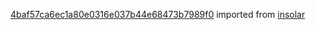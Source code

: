 [4baf57ca6ec1a80e0316e037b44e68473b7989f0](https://github.com/insolar/insolar/commit/4baf57ca6ec1a80e0316e037b44e68473b7989f0) imported from [insolar](https://github.com/insolar/insolar)
